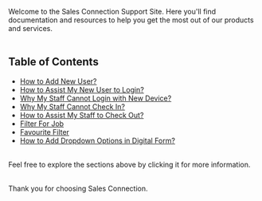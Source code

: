 Welcome to the Sales Connection Support Site. Here you'll find documentation and resources to help you get the most out of our products and services.<br><br>

## Table of Contents

- [How to Add New User?](Add_New_User.md)
- [How to Assist My New User to Login?](New_User_Login.md)
- [Why My Staff Cannot Login with New Device?](IMEI.md)
- [Why My Staff Cannot Check In?](Assist_Check_Out.md)
- [How to Assist My Staff to Check Out?](Enable_Assist_Check_Out.md)
- [Filter For Job](Filter_For_Job.md)
- [Favourite Filter](Favourite_Filter.md)
- [How to Add Dropdown Options in Digital Form?](Dropdown_Options.md)

<br>
Feel free to explore the sections above by clicking it for more information.<br><br>

Thank you for choosing Sales Connection.
